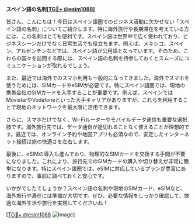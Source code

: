 **スペイン語の名刺[[TG💪+ @esim1088](https://t.me/s/esim1088)]**

皆さん、こんにちは！今日はスペイン語圏でのビジネス活動に欠かせない「スペイン語の名刺」についてご紹介します。特に海外旅行や長期滞在を考えている方には、この名刺はとても便利です。スペイン語は世界中で広く使われており、ビジネスシーンだけでなく日常生活でも役立ちます。例えば、メキシコ、スペイン、アルゼンチンなどでは、スペイン語が公用語となっています。そのため、これらの国々を訪問する際には、スペイン語の名刺を持参しておくとスムーズにコミュニケーションが取れるでしょう。

また、最近では海外でのスマホ利用も一般的になってきました。海外でスマホを使うためには、SIMカードやeSIMが必要です。特にスペイン語圏では、現地の携帯会社のSIMカードを入手することが重要です。例えば、スペインではMovistarやVodafoneといった大手キャリアがありますが、これらを利用することで現地のネットワークを最大限に活用できます。

さらに、スマホだけでなく、Wi-Fiルーターやモバイルデータ通信も重要な選択肢です。海外旅行先では、データ通信が途切れることなく使えることが理想的です。最近では、オンライン予約や地図アプリも必須なので、安定したインターネット接続は旅の快適さを左右します。

最後に、eSIMの導入も進んでおり、物理的なSIMカードを交換する手間が不要になりました。これにより、旅行先でのSIMカードの購入や切り替えが非常に簡単になります。特にスペイン語圏では、eSIMに対応しているプランが豊富にありますので、事前に調べておくと安心です。

いかがでしたでしょうか？スペイン語の名刺や現地のSIMカード、eSIMなど、海外旅行や滞在には準備が大切です。ぜひ、必要な情報をしっかり確認して、快適な海外生活や旅行を実現してくださいね！

[[TG💪+ @esim1088](https://t.me/s/esim1088) ![Image](https://i.postimg.cc/Y0z9fWf4/image.png)]